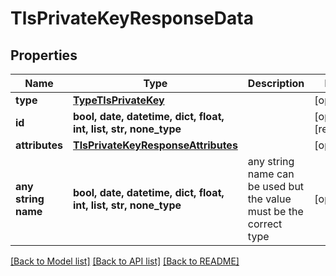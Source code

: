 # TlsPrivateKeyResponseData


## Properties
Name | Type | Description | Notes
------------ | ------------- | ------------- | -------------
**type** | [**TypeTlsPrivateKey**](TypeTlsPrivateKey.md) |  | [optional] 
**id** | **bool, date, datetime, dict, float, int, list, str, none_type** |  | [optional] [readonly] 
**attributes** | [**TlsPrivateKeyResponseAttributes**](TlsPrivateKeyResponseAttributes.md) |  | [optional] 
**any string name** | **bool, date, datetime, dict, float, int, list, str, none_type** | any string name can be used but the value must be the correct type | [optional]

[[Back to Model list]](../README.md#documentation-for-models) [[Back to API list]](../README.md#documentation-for-api-endpoints) [[Back to README]](../README.md)


